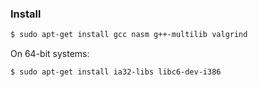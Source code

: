 ### Install

```bash
$ sudo apt-get install gcc nasm g++-multilib valgrind
```

On 64-bit systems:

```bash
$ sudo apt-get install ia32-libs libc6-dev-i386
```

